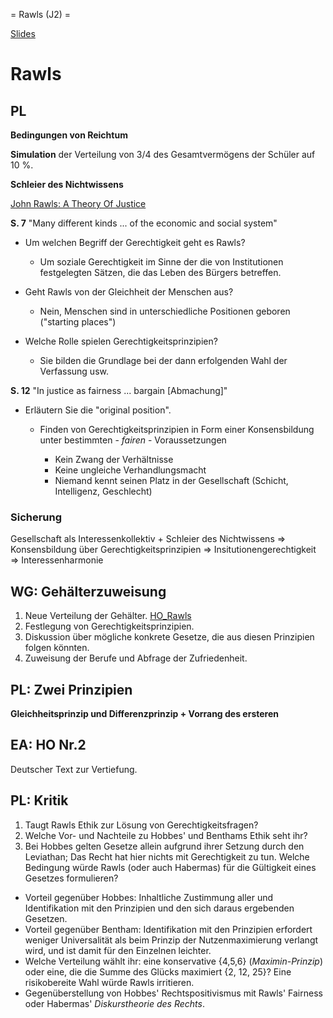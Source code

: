= Rawls (J2) =

[Slides](http://xcosx.de/mgb/keineph-slides/slides/Rawls.html)

# Rawls

## PL

**Bedingungen von Reichtum**

**Simulation** der Verteilung von 3/4 des Gesamtvermögens der Schüler auf 10 %.

**Schleier des Nichtwissens**

[John Rawls: A Theory Of Justice](https://books.google.de/books?id=tUEO9SuNG1oC&printsec=frontcover&dq=inauthor:%22John+RAWLS%22&hl=en&sa=X&ved=0ahUKEwiK36LGke3RAhVhJpoKHRbHB-0Q6AEIGjAA#v=onepage&q&f=false) <!-- HO Rawls - Urzustand - Schleier des Nichtwissens -->

**S. 7** "Many different kinds ... of the economic and social system"

- Um welchen Begriff der Gerechtigkeit geht es Rawls?

  - Um soziale Gerechtigkeit im Sinne der die von Institutionen festgelegten Sätzen, die das Leben des Bürgers betreffen.

- Geht Rawls von der Gleichheit der Menschen aus?

  - Nein, Menschen sind in unterschiedliche Positionen geboren ("starting places")

- Welche Rolle spielen Gerechtigkeitsprinzipien?

  - Sie bilden die Grundlage bei der dann erfolgenden Wahl der Verfassung usw.

**S. 12** "In justice as fairness ... bargain [Abmachung]"

- Erläutern Sie die "original position".

  - Finden von Gerechtigkeitsprinzipien in Form einer Konsensbildung unter bestimmten - _fairen_ - Voraussetzungen

    - Kein Zwang der Verhältnisse
    - Keine ungleiche Verhandlungsmacht
    - Niemand kennt seinen Platz in der Gesellschaft (Schicht, Intelligenz, Geschlecht)

### Sicherung
Gesellschaft als Interessenkollektiv + Schleier des Nichtwissens
=> Konsensbildung über Gerechtigkeitsprinzipien
=> Insitutionengerechtigkeit
=> Interessenharmonie


## WG: Gehälterzuweisung

1. Neue Verteilung der Gehälter. [HO_Rawls](HO/HO_Rawls.md)
2. Festlegung von Gerechtigkeitsprinzipien.
3. Diskussion über mögliche konkrete Gesetze, die aus diesen Prinzipien folgen könnten.
4. Zuweisung der Berufe und Abfrage der Zufriedenheit.

## PL: Zwei Prinzipien

**Gleichheitsprinzip und Differenzprinzip + Vorrang des ersteren**

## EA: HO Nr.2

Deutscher Text zur Vertiefung. <!-- HO - Rawls - Theorie der Gerechtigkeit -->

## PL: Kritik

1. Taugt Rawls Ethik zur Lösung von Gerechtigkeitsfragen?
2. Welche Vor- und Nachteile zu Hobbes' und Benthams Ethik seht ihr?
3. Bei Hobbes gelten Gesetze allein aufgrund ihrer Setzung durch den Leviathan; Das Recht hat hier nichts mit Gerechtigkeit zu tun. Welche Bedingung würde Rawls (oder auch Habermas) für die Gültigkeit eines Gesetzes formulieren?

- Vorteil gegenüber Hobbes: Inhaltliche Zustimmung aller und Identifikation mit den Prinzipien und den sich daraus ergebenden Gesetzen.
- Vorteil gegenüber Bentham: Identifikation mit den Prinzipien erfordert weniger Universalität als beim Prinzip der Nutzenmaximierung verlangt wird, und ist damit für den Einzelnen leichter.
- Welche Verteilung wählt ihr: eine konservative {4,5,6} (*Maximin-Prinzip*) oder eine, die die Summe des Glücks maximiert {2, 12, 25}? Eine risikobereite Wahl würde Rawls irritieren.
- Gegenüberstellung von Hobbes' Rechtspositivismus mit Rawls' Fairness oder Habermas' *Diskurstheorie des Rechts*.

<!-- Weitere Kritikpunkte siehe C.C.Buchner -->
